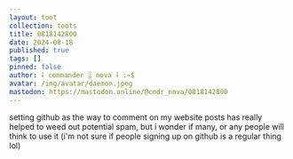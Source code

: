 ```yaml
---
layout: toot
collection: toots
title: 0818142800
date: 2024-08-18
published: true
tags: []
pinned: false
author: ⸸ commander ░ nova ⸸ :~$
avatar: /img/avatar/daemon.jpeg
mastodon: https://mastodon.online/@cmdr_nova/0818142800
---
```


setting github as the way to comment on my website posts has really helped to weed out potential spam, but i wonder if many, or any people will think to use it (i'm not sure if people signing up on github is a regular thing lol)
